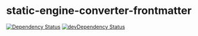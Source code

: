 # static-engine-converter-frontmatter

[![Dependency Status](https://david-dm.org/erickmerchant/static-engine-converter-frontmatter.svg?style=flat-square)](https://david-dm.org/erickmerchant/static-engine-converter-frontmatter) [![devDependency Status](https://david-dm.org/erickmerchant/static-engine-converter-frontmatter/dev-status.svg?style=flat-square)](https://david-dm.org/erickmerchant/static-engine-converter-frontmatter#info=devDependencies)
